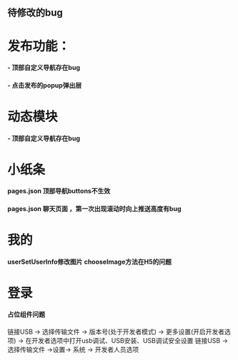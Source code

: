 ## 待修改的bug
# 发布功能：
#### - 顶部自定义导航存在bug
#### - 点击发布的popup弹出层
# 动态模块
#### - 顶部自定义导航存在bug
# 小纸条
#### pages.json 顶部导航buttons不生效
#### pages.json 聊天页面 ，第一次出现滚动时向上推送高度有bug
# 我的
#### userSetUserInfo修改图片 chooseImage方法在H5的问题
# 登录
#### 占位组件问题

链接USB -> 选择传输文件 -> 版本号(处于开发者模式) -> 更多设置(开启开发者选项) -> 在开发者选项中打开usb调试、USB安装、USB调试安全设置
链接USB -> 选择传输文件 ->设置-> 系统 -> 开发者人员选项